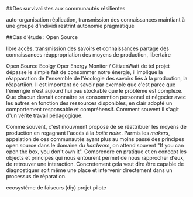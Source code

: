 

##Des survivalistes aux communautés résilientes

auto-organisation
réplication, transmission des connaissances
maintiant à une groupe d'individi restrint
autonomie pragmatique 



##Cas d'étude : Open Source 

libre accès, transmission des savoirs et connaissances
partage des connaissances
réappropriation des moyens de production, libertaire

Open Source Ecolgy
Oper Energy Monitor / CitizenWatt 
de tel projet dépasse le simple fait de consommer notre énergie, il implique la réapparation de l'ensemble de l'écologie des savoirs liés à la prodcution, la réapartiion.
Il est important de savoir par exemple que c'est parce que l'énerngie n'est aujourd'hui pas stockable que le problème est complexe.
Que chacun devrait connaitre sa consommtion personnel et négocier avec les autres en fonction des ressources disponibles, en clair adopté un comportement responsable et compréhensif. Comment souvent il s'agit d'un vérite travail pédagogique. 

Comme souvent, c'est mouvment propose de se réattribuer les moyens de  production en regagnant l'accès à la *boite noire*. Parmis les *makers*, appelation de ces communautés ayant plus au moins passé des principes open source dans le domaine du *hardware*, on attend souvent "If you can open the box, you don't own it". Comprendre en pratique et en concept les objects et principes qui nous entourent permet de nous rapprocher d'eux, de retrouver une interaction. Concretement çela veut dire être capable de diagnostiquer soit même une place et intervenir directement dans un processus de réparation.

ecosystème de faiseurs (diy)
projet pilote




